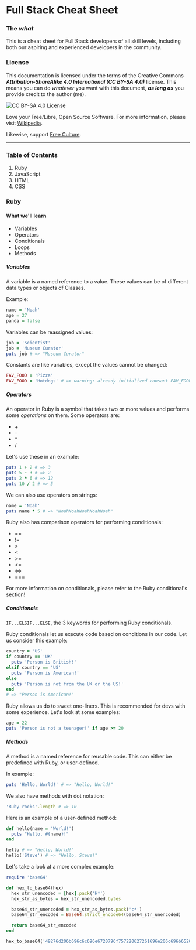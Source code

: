 # Full Stack Cheat Sheet

### The _what_
This is a cheat sheet for Full Stack developers of all skill levels, including both our aspiring and experienced developers in the community.

### License
This documentation is licensed under the terms of the Creative Commons _**Attribution-ShareAlike 4.0 International (CC BY-SA 4.0)**_ license. This means you can do _whatever_ you want with this document, _**as long as**_ you provide credit to the author (me). 

![CC BY-SA 4.0 License](https://licensebuttons.net/l/by-sa/4.0/88x31.png)

Love your Free/Libre, Open Source Software. For more information, please visit [Wikipedia](https://en.wikipedia.org/wiki/Free_software_movement).

Likewise, support [Free Culture](https://creativecommons.org/share-your-work/public-domain/freeworks).

------

### Table of Contents
1) Ruby
2) JavaScript
3) HTML
4) CSS

### Ruby
#### What we'll learn
* Variables
* Operators
* Conditionals
* Loops
* Methods

##### Variables
A variable is a named reference to a value. These values can be of different data types or objects of Classes.

Example:
```ruby
name = 'Noah'
age = 27
panda = false
```

Variables can be reassigned values:
```ruby
job = 'Scientist'
job = 'Museum Curator'
puts job # => "Museum Curator"
```

Constants are like variables, except the values cannot be changed:
```ruby
FAV_FOOD = 'Pizza'
FAV_FOOD = 'Hotdogs' # => warning: already initialized consant FAV_FOOD
```

##### Operators
An operator in Ruby is a symbol that takes two or more values and performs some _operations_ on them. Some operators are:
* \+
* \-
* \*
* \/

Let's use these in an example:
```ruby
puts 1 + 2 # => 3
puts 5 - 3 # => 2
puts 2 * 6 # => 12
puts 10 / 2 # => 5
```

We can also use operators on strings:
```ruby
name = 'Noah'
puts name * 5 # => "NoahNoahNoahNoahNoah"
```

Ruby also has comparison operators for performing conditionals:
* \==
* \!=
* \>
* \<
* \>=
* \<=
* \<=>
* \===

For more information on conditionals, please refer to the Ruby conditional's section!

##### Conditionals
`IF...ELSIF...ELSE`, the 3 keywords for performing Ruby conditionals.

Ruby conditionals let us execute code based on conditions in our code. 
Let us consider this example:

```ruby
country = 'US'
if country == 'UK'
  puts 'Person is British!'
elsif country == 'US'
  puts 'Person is American!'
else
  puts 'Person is not from the UK or the US!'
end
# => "Person is American!"
```

Ruby allows us do to sweet one-liners. This is recommended for devs with some experience. Let's look at some examples:
```ruby
age = 22
puts 'Person is not a teenager!' if age >= 20
```

##### Methods
A method is a named reference for reusable code. This can either be predefined with Ruby, or user-defined.

In example:
```ruby
puts 'Hello, World!' # => "Hello, World!"
```

We also have methods with dot notation:
```ruby
'Ruby rocks'.length # => 10
```

Here is an example of a user-defined method:
```ruby
def hello(name = 'World!')
  puts "Hello, #{name}!"
end

hello # => "Hello, World!"
hello('Steve') # => "Hello, Steve!"
```

Let's take a look at a more complex example:
```ruby
require 'base64'

def hex_to_base64(hex)
  hex_str_unencoded = [hex].pack('H*')
  hex_str_as_bytes = hex_str_unencoded.bytes

  base64_str_unencoded = hex_str_as_bytes.pack('c*')
  base64_str_encoded = Base64.strict_encode64(base64_str_unencoded)

  return base64_str_encoded
end

hex_to_base64('49276d206b696c6c696e6720796f757220627261696e206c696b65206120706f69736f6e6f7573206d757368726f6f6d') # => "SSdtIGtpbGxpbmcgeW91ciBicmFpbiBsaWtlIGEgcG9pc29ub3VzIG11c2hyb29t"
```

